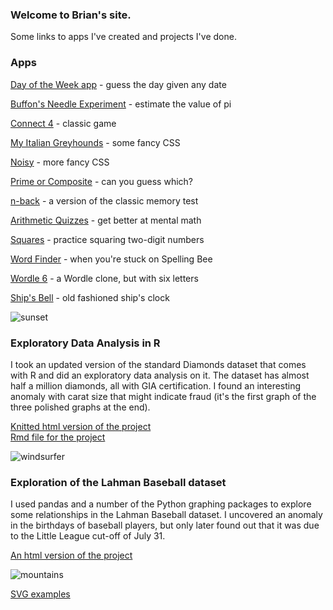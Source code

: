 ### Welcome to Brian's site.
Some links to apps I've created and projects I've done.

### Apps
[Day of the Week app](dayoftheweek/) - guess the day given any date

[Buffon's Needle Experiment](buffon.html) - estimate the value of pi

[Connect 4](connect4.html) - classic game

[My Italian Greyhounds](igs.html) - some fancy CSS

[Noisy](noisy/) - more fancy CSS

[Prime or Composite](prime.html) - can you guess which?

[n-back](nback/) - a version of the classic memory test

[Arithmetic Quizzes](https://mymath.page/) - get better at mental math

[Squares](squares/) - practice squaring two-digit numbers

[Word Finder](wordfind.html) - when you're stuck on Spelling Bee

[Wordle 6](wordle6.html) - a Wordle clone, but with six letters

[Ship's Bell](shipsbell/) - old fashioned ship's clock

![sunset](500by100pics/sunset2.png)

### Exploratory Data Analysis in R
I took an updated version of the standard Diamonds dataset that comes with R and did an exploratory data analysis on it. The dataset has almost half a million diamonds, all with GIA certification. I found an interesting anomaly with carat size that might indicate fraud (it's the first graph of the three polished graphs at the end).

[Knitted html version of the project](diamonds.html)  
[Rmd file for the project](diamonds.Rmd)

![windsurfer](500by100pics/windsurfer.png)

### Exploration of the Lahman Baseball dataset
I used pandas and a number of the Python graphing packages to explore some relationships in the Lahman Baseball dataset. I uncovered an anomaly in the birthdays of baseball players, but only later found out that it was due to the Little League cut-off of July 31.

[An html version of the project](baseball.html)  

![mountains](500by100pics/mountains1.png)

[SVG examples](svg.html)
